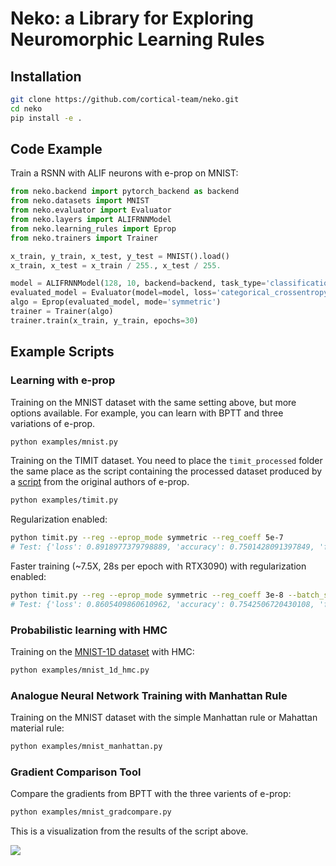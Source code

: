 # Neko: a Library for Exploring Neuromorphic Learning Rules

## Installation

```bash
git clone https://github.com/cortical-team/neko.git
cd neko
pip install -e .
```

## Code Example
Train a RSNN with ALIF neurons with e-prop on MNIST:

```python
from neko.backend import pytorch_backend as backend
from neko.datasets import MNIST
from neko.evaluator import Evaluator
from neko.layers import ALIFRNNModel
from neko.learning_rules import Eprop
from neko.trainers import Trainer

x_train, y_train, x_test, y_test = MNIST().load()
x_train, x_test = x_train / 255., x_test / 255.

model = ALIFRNNModel(128, 10, backend=backend, task_type='classification', return_sequence=False)
evaluated_model = Evaluator(model=model, loss='categorical_crossentropy', metrics=['accuracy', 'firing_rate'])
algo = Eprop(evaluated_model, mode='symmetric')
trainer = Trainer(algo)
trainer.train(x_train, y_train, epochs=30)
```

## Example Scripts
### Learning with e-prop
Training on the MNIST dataset with the same setting above, but more options available.
For example, you can learn with BPTT and three variations of e-prop.
```bash
python examples/mnist.py
```

Training on the TIMIT dataset. You need to place the `timit_processed` folder the same place as the script containing the processed dataset
produced by a [script](https://github.com/IGITUGraz/eligibility_propagation/blob/master/Figure_2_TIMIT/timit_processing.py) from the original authors of e-prop.
```bash
python examples/timit.py
```

Regularization enabled:
```bash
python timit.py --reg --eprop_mode symmetric --reg_coeff 5e-7
# Test: {'loss': 0.8918977379798889, 'accuracy': 0.7501428091397849, 'firing_rate': 12.973159790039062}
```
Faster training (~7.5X, 28s per epoch with RTX3090) with regularization enabled:
```bash
python timit.py --reg --eprop_mode symmetric --reg_coeff 3e-8 --batch_size 256  --learning_rate 0.01
# Test: {'loss': 0.8605409860610962, 'accuracy': 0.7542506720430108, 'firing_rate': 13.105131149291992}
```

### Probabilistic learning with HMC
Training on the [MNIST-1D dataset](https://github.com/greydanus/mnist1d) with HMC:
```bash
python examples/mnist_1d_hmc.py
```
### Analogue Neural Network Training with Manhattan Rule
Training on the MNIST dataset with the simple Manhattan rule or Mahattan material rule:
```bash
python examples/mnist_manhattan.py
```

### Gradient Comparison Tool
Compare the gradients from BPTT with the three varients of e-prop:
```bash
python examples/mnist_gradcompare.py
```
This is a visualization from the results of the script above.

![](https://i.ibb.co/M2XDQVY/grads.png)
